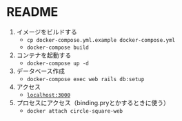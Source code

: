 # README

1. イメージをビルドする
   - `cp docker-compose.yml.example docker-compose.yml`
   - `docker-compose build`
2. コンテナを起動する
   - `docker-compose up -d`
3. データベース作成
   - `docker-compose exec web rails db:setup`
4. アクセス
   - [`localhost:3000`](http://localhost:3000)
5. プロセスにアクセス（binding.pryとかするときに使う）
   - `docker attach circle-square-web`